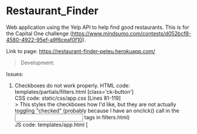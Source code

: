 # Restaurant_Finder
Web application using the Yelp API to help find good restaurants. This is for the Capital One challenge (https://www.mindsumo.com/contests/d052bcf8-4580-4922-95ef-a9f6ceaf0f10).

Link to page: https://restaurant-finder-peteu.herokuapp.com/


> Development:

Issues:
1. Checkboxes do not work properly.
	HTML code: templates/partials/filters.html  [class='ck-button']  
	CSS code: static/css/app.css  [Lines 81-119]  
		> This styles the checkboxes how I'd like, but they are not actually toggling "checked" (probably because I have an onclick() call in the <input> tags in filters.html)  
	JS code: templates/app.html  [<script> tags at top]  
		> I've tried a ton of things (much of it commented out)  
		> I can't get:  
			- a callback to Python [home.py/background_process()] while having the ""check boxes"" (look like buttons) to toggle (the css is supposed to make them change color -- don't get confused with my hover settings, remove cursor after clicking to see if it changes color as intended  
		> I can get:  
			- some sort of callback from html/css through JS into Python, which I save in Python class attributes.  

2. Location not working.
	I've deleted most of the code at this point. Tried implementing this: https://developer.mozilla.org/en-US/docs/Web/API/Geolocation_API and it did not work due to "network issues". 
	Aparently "Geolocation API" is really simple (only two methods) -- my issue could be in the browser? (I'm using firefox from Ubuntu virtualbox).
	I also wanted to make a callback to Python with the lat/lon and update home.storedData (defined main.py line 35), so that the location is saved and does not repeatedly ask the user to allow.
	JS code: templates/app.html
	HTML code: templates/app.html [attempt to call JS function line 191]


Toggle buttons for meal time (breakfast/lunch/dinner/late night)
Toggle buttons for popularity (rating, num reviews)
Get user location
Get distance user is willing to travel
Adjust min/ max distance in API request as needed
Improve efficiency of loading businesses


Maybe worth my time:
Loading screen/icon
div containers: Had to hard code b/c wasted way too much time trying to dynamically do the rows/columns to fit exactly the screen (vh/vw)


Before submission:
update readme (mention creds.py)
update gitignore (remove creds.py)


